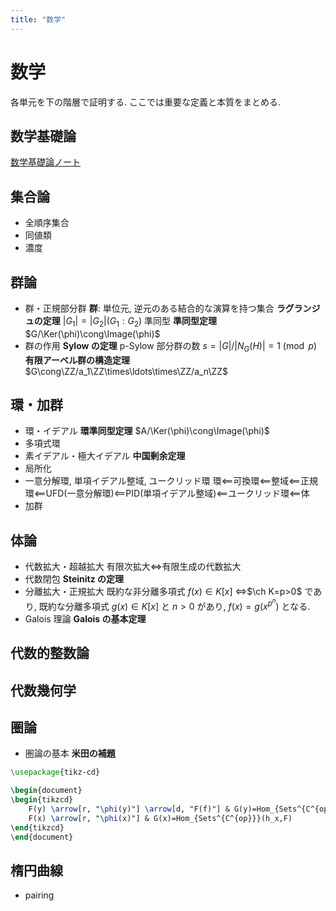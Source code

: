 ```yaml
---
title: "数学"
---
```


# 数学
各単元を下の階層で証明する. ここでは重要な定義と本質をまとめる.

## 数学基礎論

[数学基礎論ノート](https://drive.google.com/file/d/1NlaVJEUUf_jEIPLkx6i4JgU9X47J4nat/view?usp=sharing)

## 集合論
- 全順序集合
- 同値類
- 濃度

## 群論
- 群・正規部分群
**群**: 単位元, 逆元のある結合的な演算を持つ集合
**ラグランジュの定理** $|G_1|=|G_2|(G_1:G_2)$
準同型
**準同型定理** $G/\Ker(\phi)\cong\Image(\phi)$
- 群の作用
**Sylow の定理** p-Sylow 部分群の数 $s=|G|/|N_G(H)|=1\pmod{p}$
**有限アーベル群の構造定理** $G\cong\ZZ/a_1\ZZ\times\ldots\times\ZZ/a_n\ZZ$

## 環・加群
- 環・イデアル
**環準同型定理** $A/\Ker(\phi)\cong\Image(\phi)$
- 多項式環
- 素イデアル・極大イデアル
**中国剰余定理**
- 局所化
- 一意分解環, 単項イデアル整域, ユークリッド環
環$\impliedby$可換環$\impliedby$整域$\impliedby$正規環$\impliedby$UFD(一意分解環)$\impliedby$PID(単項イデアル整域)$\impliedby$ユークリッド環$\impliedby$体
- 加群

## 体論
- 代数拡大・超越拡大
有限次拡大$\iff$有限生成の代数拡大
- 代数閉包
**Steinitz の定理**
- 分離拡大・正規拡大
既約な非分離多項式 $f(x)\in K[x]$ $\iff$$\ch K=p>0$ であり, 既約な分離多項式 $g(x)\in K[x]$ と $n>0$ があり, $f(x)=g(x^{p^n})$ となる.
- Galois 理論
**Galois の基本定理**

## 代数的整数論

## 代数幾何学

## 圏論
- 圏論の基本
**米田の補題**
```tikz
\usepackage{tikz-cd}

\begin{document}
\begin{tikzcd}
    F(y) \arrow[r, "\phi(y)"] \arrow[d, "F(f)"] & G(y)=Hom_{Sets^{C^{op}}}(h_y,F) \arrow[d, "G(f)"] \\
    F(x) \arrow[r, "\phi(x)"] & G(x)=Hom_{Sets^{C^{op}}}(h_x,F)
\end{tikzcd}
\end{document}
```

## 楕円曲線
- pairing
